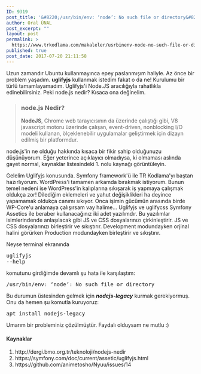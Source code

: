 ```yaml
---
ID: 9319
post_title: '&#8220;/usr/bin/env: ‘node’: No such file or directory&#8221; Hatası ve Çözümü'
author: Oral ÜNAL
post_excerpt: ""
layout: post
permalink: >
  https://www.trkodlama.com/makaleler/usrbinenv-node-no-such-file-or-directory-hatasi-cozumu-9319.html
published: true
post_date: 2017-07-20 21:11:58
---
```

Uzun zamandır Ubuntu kullanmayınca epey paslanmışım haliyle. Az önce bir problem yaşadım. <strong>uglifyjs</strong> kullanmak istedim fakat o da ne! Kurulumu bir türlü tamamlayamadım. Uglifyjs'i Node.JS aracılığıyla rahatlıkla edinebilirsiniz. Peki node.js nedir? Kısaca ona değinelim.
<blockquote>
<h3>node.js Nedir?</h3>
<b>NodeJS</b>, Chrome web tarayıcısının da üzerinde çalıştığı gibi, V8 javascript motoru üzerinde çalışan, event-driven, nonblocking I/O modeli kullanan, ölçeklenebilir uygulamalar geliştirmek için dizayn edilmiş bir platformdur.</blockquote>
node.js'in ne olduğu hakkında kısaca bir fikir sahip olduğunuzu düşünüyorum. Eğer yeterince açıklayıcı olmadıysa, ki olmaması aslında gayet normal, kaynaklar listesindeki 1. nolu kaynağı görüntüleyin.

Gelelim Uglifyjs konusunda. Symfony framework'ü ile TR Kodlama'yı baştan hazırlıyorum. WordPress'i tamamen arkamda bırakmak istiyorum. Bunun temel nedeni ise WordPress'in kalıplarına sıkışarak iş yapmaya çalışmak oldukça zor! Dilediğim eklemeleri ve yahut değişiklikleri ha deyince yapamamak oldukça canımı sıkıyor. Onca işimin gücümün arasında birde WP-Core'u anlamaya çalışırsam vay halime... Uglifyjs ve uglifycss Symfony Assetics ile beraber kullanacağınız iki adet yazılımdır. Bu yazılımlar isimlerindende anlaşılacak gibi JS ve CSS dosyalarınızı çirkinleştirir. JS ve CSS dosyalarınızı birleştirir ve sıkıştırır. Development modundayken orjinal halini görürken Production modundayken birleştirir ve sıkıştırır.

Neyse terminal ekranında <pre class="class:prettyprint lang-sh data-start-line:1 data-visibility:visible data-highlight: data-caption: decode:1 " >uglifyjs --help</pre> komutunu girdiğimde devamlı şu hata ile karşılaştım:
<pre class="prettyprint lang-sh" data-start-line="1" data-visibility="visible" data-highlight="" data-caption="">/usr/bin/env: ‘node’: No such file or directory</pre>
Bu durumun üstesinden gelmek için <em><strong>nodejs-legacy</strong></em> kurmak gerekiyormuş. Onu da hemen şu komutla kuruyoruz:
<pre class="prettyprint lang-sh" data-start-line="1" data-visibility="visible" data-highlight="" data-caption="">apt install nodejs-legacy</pre>
Umarım bir probleminiz çözülmüştür. Faydalı olduysam ne mutlu :)
<h4>Kaynaklar</h4>
<ol>
 	<li>http://dergi.bmo.org.tr/teknoloji/nodejs-nedir</li>
 	<li>https://symfony.com/doc/current/assetic/uglifyjs.html</li>
 	<li>https://github.com/animetosho/Nyuu/issues/14</li>
</ol>